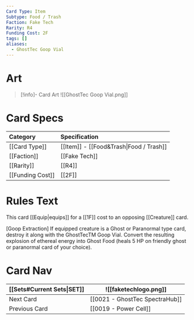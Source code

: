 ```yaml
---
Card Type: Item
Subtype: Food / Trash
Faction: Fake Tech
Rarity: R4
Funding Cost: 2F
tags: []
aliases:
  - GhostTec Goop Vial
---
```

# Art

> [!info]- Card Art
> ![[GhostTec Goop Vial.png]]

# Card Specs

| Category | Specification| 
| :--- | :--- |
| [[Card Type]] | [[Item]] - [[Food&Trash\|Food / Trash]] |  
| [[Faction]] | [[Fake Tech]] |  
| [[Rarity]] | [[R4]] |  
| [[Funding Cost]] | [[2F]] |  

# Rules Text  

This card [[Equip|equips]] for a [[1F]] cost to an opposing [[Creature]] card.  

[Goop Extraction] If equipped creature is a Ghost or Paranormal type card,  destroy it along with the GhostTecTM Goop Vial. 
Convert the resulting explosion of ethereal energy into Ghost Food (heals 5 HP on friendly ghost or paranormal card of your choice).  

# Card Nav

| [[Sets#Current Sets\|SET]]           | ![[faketechlogo.png]]          |
| ------------- | ------------------------------ |
| Next Card     | [[0021 - GhostTec SpectraHub]] |
| Previous Card | [[0019 - Power Cell]]         |

